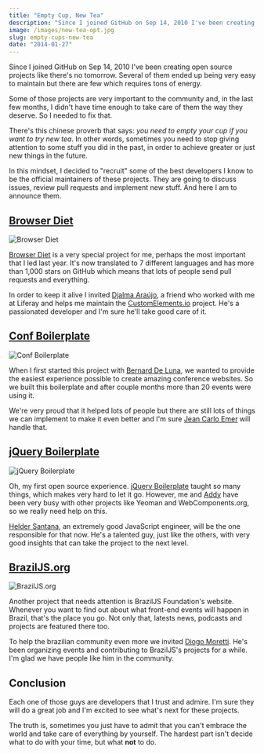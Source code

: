 ```yaml
---
title: "Empty Cup, New Tea"
description: "Since I joined GitHub on Sep 14, 2010 I've been creating open source projects like there's no tomorrow. Several of them ended up being very easy to maintain but there are few which requires tons of energy. Some of those projects are very important to the community and, in the last few months, I didn't have time enough to take care of them the way they deserve. So I needed to fix that."
image: /images/new-tea-opt.jpg
slug: empty-cups-new-tea
date: "2014-01-27"
---
```


Since I joined GitHub on Sep 14, 2010 I've been creating open source projects like there's no tomorrow. Several of them ended up being very easy to maintain but there are few which requires tons of energy.

Some of those projects are very important to the community and, in the last few months, I didn't have time enough to take care of them the way they deserve. So I needed to fix that.

<!-- more -->

There's this chinese proverb that says: _you need to empty your cup if you want to try new tea_. In other words, sometimes you need to stop giving attention to some stuff you did in the past, in order to achieve greater or just new things in the future.

In this mindset, I decided to "recruit" some of the best developers I know to be the official maintainers of these projects. They are going to discuss issues, review pull requests and implement new stuff. And here I am to announce them.

## [Browser Diet](http://browserdiet.com)

![Browser Diet](/static/img/posts/browser-diet.jpg)

[Browser Diet](http://browserdiet.com) is a very special project for me, perhaps the most important that I led last year. It's now translated to 7 different languages and has more than 1,000 stars on GitHub which means that lots of people send pull requests and everything.

In order to keep it alive I invited [Djalma Araújo](https://github.com/djalmaaraujo), a friend who worked with me at Liferay and helps me maintain the [CustomElements.io](http://customelements.io) project.
He's a passionated developer and I'm sure he'll take good care of it.

## [Conf Boilerplate](http://braziljs.github.io/conf-boilerplate)

![Conf Boilerplate](/static/img/posts/confb.jpg)

When I first started this project with [Bernard De Luna](https://github.com/bernarddeluna/), we wanted to provide the easiest experience possible to create amazing conference websites. So we built this boilerplate and after couple months more than 20 events were using it.

We're very proud that it helped lots of people but there are still lots of things we can implement to make it even better and I'm sure [Jean Carlo Emer](https://github.com/jcemer) will handle that.

## [jQuery Boilerplate](http://jqueryboilerplate.com)

![jQuery Boilerplate](/static/img/posts/jqbp.jpg)

Oh, my first open source experience. [jQuery Boilerplate](http://jqueryboilerplate.com) taught so many things, which makes very hard to let it go. However, me and [Addy](https://github.com/addyosmani/) have been very busy with other projects like Yeoman and WebComponents.org, so we really need help on this.

[Helder Santana](https://github.com/heldr), an extremely good JavaScript engineer, will be the one responsible for that now. He's a talented guy, just like the others, with very good insights that can take the project to the next level.

## [BrazilJS.org](http://braziljs.org)

![BrazilJS.org](/static/img/posts/braziljsorg.jpg)

Another project that needs attention is BrazilJS Foundation's website. Whenever you want to find out about what front-end events will happen in Brazil, that's the place you go. Not only that, latests news, podcasts and projects are featured there too.

To help the brazilian community even more we invited [Diogo Moretti](https://github.com/diogomoretti). He's been organizing events and contributing to BrazilJS's projects for a while. I'm glad we have people like him in the community.

## Conclusion

Each one of those guys are developers that I trust and admire. I'm sure they will do a great job and I'm excited to see what's next for these projects.

The truth is, sometimes you just have to admit that you can't embrace the world and take care of everything by yourself. The hardest part isn't decide what to do with your time, but what **not** to do.
